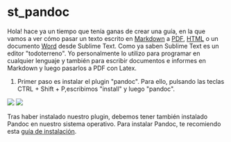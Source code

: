# st\_pandoc

Hola! hace ya un tiempo que tenía ganas de crear una guía, en la que vamos a ver cómo pasar un texto escrito en [Markdown](./) a [PDF](./), [HTML](./) o un documento [Word](./) desde Sublime Text. Como ya saben Sublime Text es un editor "todoterreno". Yo personalmente lo utilizo para programar en cualquier lenguaje y también para escribir documentos e informes en Markdown y luego pasarlos a PDF con Latex.

1. Primer paso es instalar el plugin "pandoc". Para ello, pulsando las teclas CTRL + Shift + P,escribimos "install" y luego "pandoc".

![](../assets/png/step\_install.png) ![](../assets/png/install\_pandoc.png)

Tras haber instalado nuestro plugin, debemos tener también instalado Pandoc en nuestro sistema operativo. Para instalar Pandoc, te recomiendo esta [guía de instalación](https://pandoc.org/installing.html).
